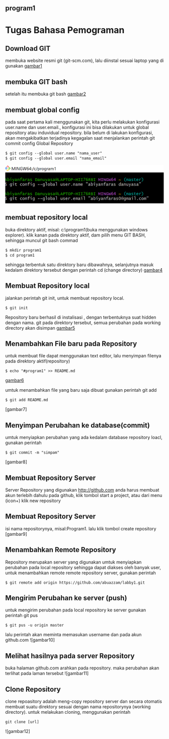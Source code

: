 ## program1 

# Tugas Bahasa Pemograman

## Download GIT
membuka website resmi git (git-scm.com), lalu diinstal sesuai laptop yang di gunakan
[gambar1](gambar/faras1.png)

## membuka GIT bash
setelah itu membuka git bash
[gambar2](gambar/faras2.png)

## membuat global config
pada saat pertama kali menggunakan git, kita perlu melakukan konfigurasi user.name dan user.email., konfigurasi ini bisa dilakukan untuk global repository atau induvidual repository. bila belum di lakukan konfigurasi, akan mengakibatkan terjadinya kegagalan saat menjalankan perintah git commit
config Global Repository 
```
$ git config --global user.name "nama_user"
$ git config --global user.email "nama_email"
```
![gambar3](gambar/faras3.png)

## membuat repository local
buka direktory aktif, misal: c:\program1(buka menggunakan windows explorer). klik kanan pada direktory aktif, dam pilih menu GIT BASH, sehingga muncul git bash commad
```
$ mkdir program1
$ cd program1
```
 sehingga terbentuk satu direktory baru dibawahnya, selanjutnya masuk kedalam direktory tersebut dengan perintah cd (change directory)
 [gambar4](gambar/faras4.png)

 ## Membuat Repository local
 jalankan perintah git init, untuk membuat repository local.
 ```
 $ git init
 ```
 Repository baru berhasil di instalisasi , dengan terbentuknya suat hidden dengan nama. git pada direktory tersebut, semua perubahan pada working directory akan disimpan
 [gambar5](gambar/faras5.png)

 ## Menambahkan File baru pada Repository
 untuk membuat file dapat menggunakan text editor, lalu menyimpan filenya pada direktory aktif(repository)
 ```
 $ echo "#program1" >> README.md
 ```
 [gambar6](gambar/faras6.png)

 umtuk menambahkan file yang baru saja dibuat gunakan perintah git add
 ```
 $ git add README.md
 ```
 [gambar7]

 ## Menyimpan Perubahan ke database(commit)
 umtuk menyiapkan perubahan yang ada kedalam database repository loacl, gunakan perintah
 ```
 $ git commit -m "simpam"
 ```
 [gambar8]

## Membuat Repository Server
Server Repository yang digunakan http://github.com anda harus membuat akun terlebih dahulu pada github, klik tombol start a project, atau dari menu (icon+) klik new repository

## Membuat Repository Server
isi nama repositorynya, misal:Program1. lalu klik tombol create repository
[gambar9]

## Menambahkan Remote Repository
Repository merupakan server yang digunakan umtuk menyiapkan perubahan pada local repository sehingga dapat diakses oleh banyak user, untuk menambahkan remote remote repository server, gunakan perintah
```
$ git remote add origin https://github.com/abuazzam/labby1.git
```

## Mengirim Perubahan ke server (push)
untuk mengirim perubahan pada local repository ke server gunakan perintah git pus
```
$ git pus -u origin master
```
lalu perintah akan meminta memasukan username dan pada akun github.com
![gambar10]

## Melihat hasilnya pada server Repository
buka halaman github.com arahkan pada repository. maka perubahan akan terlihat pada laman tersebut
![gambar11]

## Clone Repository
clone repoasitory adalah meng-copy repository server dan secara otomatis membuat suatu direktory sesuai dengan nama repositorynya (working directory). untuk melakukan cloning, menggunakan perintah 
```
git clone [url]
```
![gambar12]